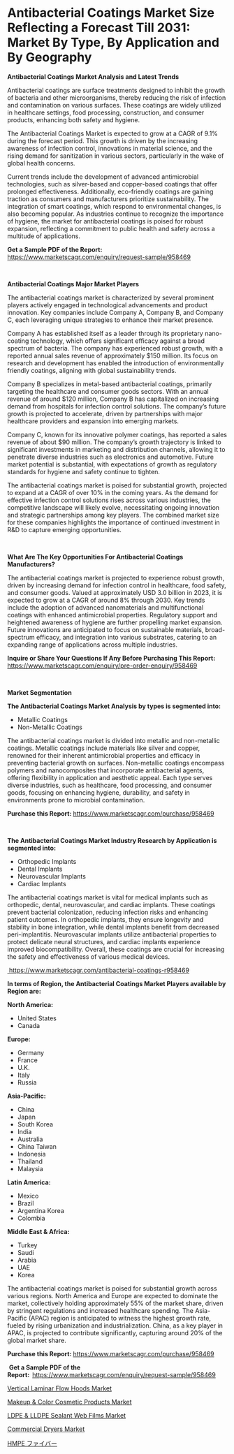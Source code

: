 <p><h1>Antibacterial Coatings Market Size Reflecting a Forecast Till 2031: Market By Type, By Application and By Geography</h1></p><p><strong>Antibacterial Coatings Market Analysis and Latest Trends</strong></p>
<p><p>Antibacterial coatings are surface treatments designed to inhibit the growth of bacteria and other microorganisms, thereby reducing the risk of infection and contamination on various surfaces. These coatings are widely utilized in healthcare settings, food processing, construction, and consumer products, enhancing both safety and hygiene.</p><p>The Antibacterial Coatings Market is expected to grow at a CAGR of 9.1% during the forecast period. This growth is driven by the increasing awareness of infection control, innovations in material science, and the rising demand for sanitization in various sectors, particularly in the wake of global health concerns. </p><p>Current trends include the development of advanced antimicrobial technologies, such as silver-based and copper-based coatings that offer prolonged effectiveness. Additionally, eco-friendly coatings are gaining traction as consumers and manufacturers prioritize sustainability. The integration of smart coatings, which respond to environmental changes, is also becoming popular. As industries continue to recognize the importance of hygiene, the market for antibacterial coatings is poised for robust expansion, reflecting a commitment to public health and safety across a multitude of applications.</p></p>
<p><strong>Get a Sample PDF of the Report:&nbsp;</strong> <a href="https://www.marketscagr.com/enquiry/request-sample/958469">https://www.marketscagr.com/enquiry/request-sample/958469</a></p>
<p>&nbsp;</p>
<p><strong>Antibacterial Coatings Major Market Players</strong></p>
<p><p>The antibacterial coatings market is characterized by several prominent players actively engaged in technological advancements and product innovation. Key companies include Company A, Company B, and Company C, each leveraging unique strategies to enhance their market presence.</p><p>Company A has established itself as a leader through its proprietary nano-coating technology, which offers significant efficacy against a broad spectrum of bacteria. The company has experienced robust growth, with a reported annual sales revenue of approximately $150 million. Its focus on research and development has enabled the introduction of environmentally friendly coatings, aligning with global sustainability trends.</p><p>Company B specializes in metal-based antibacterial coatings, primarily targeting the healthcare and consumer goods sectors. With an annual revenue of around $120 million, Company B has capitalized on increasing demand from hospitals for infection control solutions. The company’s future growth is projected to accelerate, driven by partnerships with major healthcare providers and expansion into emerging markets.</p><p>Company C, known for its innovative polymer coatings, has reported a sales revenue of about $90 million. The company’s growth trajectory is linked to significant investments in marketing and distribution channels, allowing it to penetrate diverse industries such as electronics and automotive. Future market potential is substantial, with expectations of growth as regulatory standards for hygiene and safety continue to tighten.</p><p>The antibacterial coatings market is poised for substantial growth, projected to expand at a CAGR of over 10% in the coming years. As the demand for effective infection control solutions rises across various industries, the competitive landscape will likely evolve, necessitating ongoing innovation and strategic partnerships among key players. The combined market size for these companies highlights the importance of continued investment in R&D to capture emerging opportunities.</p></p>
<p>&nbsp;</p>
<p><strong>What Are The Key Opportunities For Antibacterial Coatings Manufacturers?</strong></p>
<p><p>The antibacterial coatings market is projected to experience robust growth, driven by increasing demand for infection control in healthcare, food safety, and consumer goods. Valued at approximately USD 3.0 billion in 2023, it is expected to grow at a CAGR of around 8% through 2030. Key trends include the adoption of advanced nanomaterials and multifunctional coatings with enhanced antimicrobial properties. Regulatory support and heightened awareness of hygiene are further propelling market expansion. Future innovations are anticipated to focus on sustainable materials, broad-spectrum efficacy, and integration into various substrates, catering to an expanding range of applications across multiple industries.</p></p>
<p><strong>Inquire or Share Your Questions If Any Before Purchasing This Report:</strong> <a href="https://www.marketscagr.com/enquiry/pre-order-enquiry/958469">https://www.marketscagr.com/enquiry/pre-order-enquiry/958469</a></p>
<p>&nbsp;</p>
<p><strong>Market Segmentation</strong></p>
<p><strong>The Antibacterial Coatings Market Analysis by types is segmented into:</strong></p>
<p><ul><li>Metallic Coatings</li><li>Non-Metallic Coatings</li></ul></p>
<p><p>The antibacterial coatings market is divided into metallic and non-metallic coatings. Metallic coatings include materials like silver and copper, renowned for their inherent antimicrobial properties and efficacy in preventing bacterial growth on surfaces. Non-metallic coatings encompass polymers and nanocomposites that incorporate antibacterial agents, offering flexibility in application and aesthetic appeal. Each type serves diverse industries, such as healthcare, food processing, and consumer goods, focusing on enhancing hygiene, durability, and safety in environments prone to microbial contamination.</p></p>
<p><strong>Purchase this Report:&nbsp;</strong><a href="https://www.marketscagr.com/purchase/958469">https://www.marketscagr.com/purchase/958469</a></p>
<p>&nbsp;</p>
<p><strong>The Antibacterial Coatings Market Industry Research by Application is segmented into:</strong></p>
<p><ul><li>Orthopedic Implants</li><li>Dental Implants</li><li>Neurovascular Implants</li><li>Cardiac Implants</li></ul></p>
<p><p>The antibacterial coatings market is vital for medical implants such as orthopedic, dental, neurovascular, and cardiac implants. These coatings prevent bacterial colonization, reducing infection risks and enhancing patient outcomes. In orthopedic implants, they ensure longevity and stability in bone integration, while dental implants benefit from decreased peri-implantitis. Neurovascular implants utilize antibacterial properties to protect delicate neural structures, and cardiac implants experience improved biocompatibility. Overall, these coatings are crucial for increasing the safety and effectiveness of various medical devices.</p></p>
<p><a href="https://www.marketscagr.com/antibacterial-coatings-r958469">&nbsp;https://www.marketscagr.com/antibacterial-coatings-r958469</a></p>
<p><strong>In terms of Region, the Antibacterial Coatings Market Players available by Region are:</strong></p>
<p>
    <p> <strong> North America: </strong>
        <ul>
            <li>United States</li>
            <li>Canada</li>
        </ul>
        </p> 
    <p> <strong> Europe: </strong>
        <ul>
            <li>Germany</li>
            <li>France</li>
            <li>U.K.</li>
            <li>Italy</li>
            <li>Russia</li>
        </ul>
        </p> 
    <p> <strong> Asia-Pacific: </strong>
        <ul>
            <li>China</li>
            <li>Japan</li>
            <li>South Korea</li>
            <li>India</li>
            <li>Australia</li>
            <li>China Taiwan</li>
            <li>Indonesia</li>
            <li>Thailand</li>
            <li>Malaysia</li>
        </ul>
        </p> 
    <p> <strong> Latin America: </strong>
        <ul>
            <li>Mexico</li>
            <li>Brazil</li>
            <li>Argentina Korea</li>
            <li>Colombia</li>
        </ul>
        </p> 
    <p> <strong> Middle East & Africa: </strong>
        <ul>
            <li>Turkey</li>
            <li>Saudi</li>
            <li>Arabia</li>
            <li>UAE</li>
            <li>Korea</li>
        </ul>
    </p>
    </p>
<p><p>The antibacterial coatings market is poised for substantial growth across various regions. North America and Europe are expected to dominate the market, collectively holding approximately 55% of the market share, driven by stringent regulations and increased healthcare spending. The Asia-Pacific (APAC) region is anticipated to witness the highest growth rate, fueled by rising urbanization and industrialization. China, as a key player in APAC, is projected to contribute significantly, capturing around 20% of the global market share.</p></p>
<p><strong>Purchase this Report: </strong><a href="https://www.marketscagr.com/purchase/958469">https://www.marketscagr.com/purchase/958469</a></p>
<p>&nbsp;<strong>Get a Sample PDF of the Report:&nbsp;&nbsp;</strong><a href="https://www.marketscagr.com/enquiry/request-sample/958469">https://www.marketscagr.com/enquiry/request-sample/958469</a></p>
<p><strong></strong></p>
<p><p><a href="https://www.linkedin.com/pulse/emerging-trends-vertical-laminar-flow-hoods-market-global-96zef?trackingId=VzCKXfzvSjmENL40Z0ABvw%3D%3D">Vertical Laminar Flow Hoods Market</a></p><p><a href="https://issuu.com/reportprime-2/docs/makeup-color-cosmetic-products-mark_aa18f3f583cefa">Makeup & Color Cosmetic Products Market</a></p><p><a href="https://github.com/prosalinda88/Market-Research-Report-List-6/blob/main/ldpe-lldpe-sealant-web-films-market.md">LDPE & LLDPE Sealant Web Films Market</a></p><p><a href="https://medium.com/@anthony.gray09986/this-commercial-dryers-market-research-report-evaluates-the-key-market-trends-drivers-and-0f0bbce39fc0">Commercial Dryers Market</a></p><p><a href="https://medium.com/@sashabeier2023/hmpe-fibers-market-%E3%81%AF-%E3%82%B3%E3%82%B9%E3%83%88%E7%AE%A1%E7%90%86%E3%81%A8%E5%8A%B9%E7%8E%87%E5%90%91%E4%B8%8A%E3%82%92%E5%84%AA%E5%85%88%E3%81%97%E3%81%BE%E3%81%99-%E3%81%95%E3%82%89%E3%81%AB-%E5%A0%B1%E5%91%8A%E6%9B%B8%E3%81%AF%E5%B8%82%E5%A0%B4%E3%81%AE%E9%9C%80%E8%A6%81%E9%9D%A2%E3%81%A8%E4%BE%9B%E7%B5%A6%E9%9D%A2%E3%81%AE%E4%B8%A1%E6%96%B9%E3%82%92%E3%82%AB%E3%83%90%E3%83%BC%E3%81%97%E3%81%A6%E3%81%84%E3%81%BE%E3%81%99-hmpe-fibers-%E5%B8%82%E5%A0%B4%E3%81%AF-2024-%E3%81%8B%E3%82%89-9-2-f6acce592dda">HMPE ファイバー</a></p></p>
